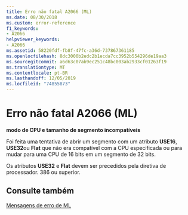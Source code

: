 ```yaml
---
title: Erro não fatal A2066 (ML)
ms.date: 08/30/2018
ms.custom: error-reference
f1_keywords:
- A2066
helpviewer_keywords:
- A2066
ms.assetid: 58220fdf-fb8f-47fc-a36d-737867361185
ms.openlocfilehash: 8dc3000b2edc2b1ecda7cc3952b554296de19aa3
ms.sourcegitcommit: a6d63c07ab9ec251c48bc003ab2933cf01263f19
ms.translationtype: MT
ms.contentlocale: pt-BR
ms.lasthandoff: 12/05/2019
ms.locfileid: "74855873"
---
```

# <a name="ml-nonfatal-error-a2066"></a>Erro não fatal A2066 (ML)

**modo de CPU e tamanho de segmento incompatíveis**

Foi feita uma tentativa de abrir um segmento com um atributo **USE16**, **USE32**ou **Flat** que não era compatível com a CPU especificada ou para mudar para uma CPU de 16 bits em um segmento de 32 bits.

Os atributos **USE32** e **Flat** devem ser precedidos pela diretiva de processador. 386 ou superior.

## <a name="see-also"></a>Consulte também

[Mensagens de erro de ML](../../assembler/masm/ml-error-messages.md)<br/>